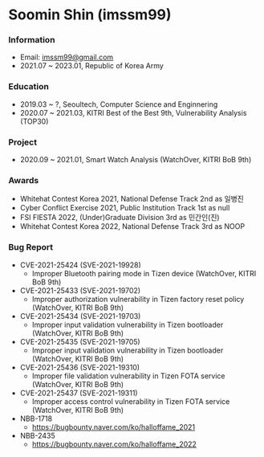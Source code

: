# Soomin Shin (imssm99)

### Information

- Email: imssm99@gmail.com
- 2021.07 ~ 2023.01, Republic of Korea Army

### Education

- 2019.03 ~ ?, Seoultech, Computer Science and Enginnering
- 2020.07 ~ 2021.03, KITRI Best of the Best 9th, Vulnerability Analysis (TOP30)

### Project

- 2020.09 ~ 2021.01, Smart Watch Analysis (WatchOver, KITRI BoB 9th)

### Awards

- Whitehat Contest Korea 2021, National Defense Track 2nd as 일병진
- Cyber Conflict Exercise 2021, Public Institution Track 1st as null
- FSI FIESTA 2022, (Under)Graduate Division 3rd as 민간인(진)
- Whitehat Contest Korea 2022, National Defense Track 3rd as NOOP

### Bug Report

- CVE-2021-25424 (SVE-2021-19928)
  - Improper Bluetooth pairing mode in Tizen device (WatchOver, KITRI BoB 9th)
- CVE-2021-25433 (SVE-2021-19702)
  - Improper authorization vulnerability in Tizen factory reset policy (WatchOver, KITRI BoB 9th)
- CVE-2021-25434 (SVE-2021-19703)
  - Improper input validation vulnerability in Tizen bootloader (WatchOver, KITRI BoB 9th)
- CVE-2021-25435 (SVE-2021-19705)
  - Improper input validation vulnerability in Tizen bootloader (WatchOver, KITRI BoB 9th)
- CVE-2021-25436 (SVE-2021-19310)
  - Improper file validation vulnerability in Tizen FOTA service (WatchOver, KITRI BoB 9th)
- CVE-2021-25437 (SVE-2021-19311)
  - Improper access control vulnerability in Tizen FOTA service (WatchOver, KITRI BoB 9th)
- NBB-1718
  - https://bugbounty.naver.com/ko/halloffame_2021
- NBB-2435
  - https://bugbounty.naver.com/ko/halloffame_2022
